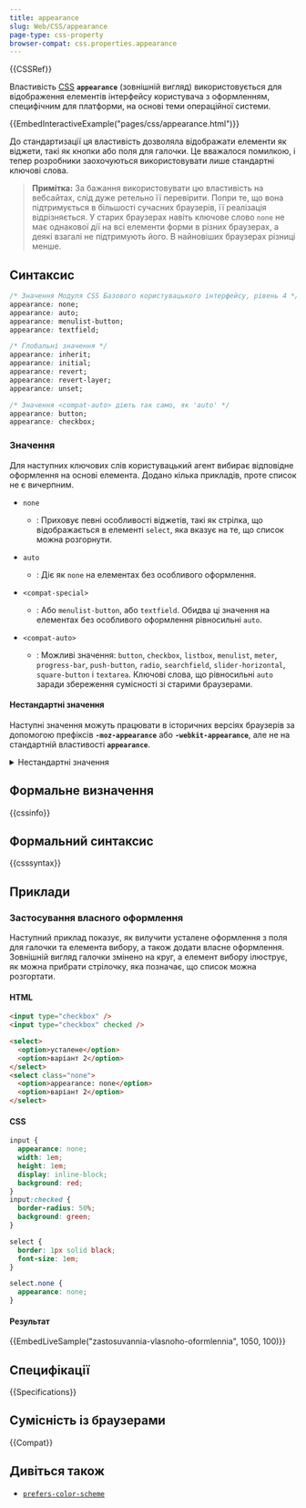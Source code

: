 ```yaml
---
title: appearance
slug: Web/CSS/appearance
page-type: css-property
browser-compat: css.properties.appearance
---
```


{{CSSRef}}

Властивість [CSS](/uk/docs/Web/CSS) **`appearance`** (зовнішній вигляд) використовується для відображення елементів інтерфейсу користувача з оформленням, специфічним для платформи, на основі теми операційної системи.

{{EmbedInteractiveExample("pages/css/appearance.html")}}

До стандартизації ця властивість дозволяла відображати елементи як віджети, такі як кнопки або поля для галочки. Це вважалося помилкою, і тепер розробники заохочуються використовувати лише стандартні ключові слова.

> **Примітка:** За бажання використовувати цю властивість на вебсайтах, слід дуже ретельно її перевірити. Попри те, що вона підтримується в більшості сучасних браузерів, її реалізація відрізняється. У старих браузерах навіть ключове слово `none` не має однакової дії на всі елементи форми в різних браузерах, а деякі взагалі не підтримують його. В найновіших браузерах різниці менше.

## Синтаксис

```css
/* Значення Модуля CSS Базового користувацького інтерфейсу, рівень 4 */
appearance: none;
appearance: auto;
appearance: menulist-button;
appearance: textfield;

/* Глобальні значення */
appearance: inherit;
appearance: initial;
appearance: revert;
appearance: revert-layer;
appearance: unset;

/* Значення <compat-auto> діють так само, як 'auto' */
appearance: button;
appearance: checkbox;
```

### Значення

Для наступних ключових слів користувацький агент вибирає відповідне оформлення на основі елемента.
Додано кілька прикладів, проте список не є вичерпним.

- `none`

  - : Приховує певні особливості віджетів, такі як стрілка, що відображається в елементі `select`, яка вказує на те, що список можна розгорнути.

- `auto`

  - : Діє як `none` на елементах без особливого оформлення.

- `<compat-special>`

  - : Або `menulist-button`, або `textfield`.
    Обидва ці значення на елементах без особливого оформлення рівносильні `auto`.

- `<compat-auto>`

  - : Можливі значення: `button`, `checkbox`, `listbox`, `menulist`, `meter`, `progress-bar`, `push-button`, `radio`, `searchfield`, `slider-horizontal`, `square-button` і `textarea`.
    Ключові слова, що рівносильні `auto` заради збереження сумісності зі старими браузерами.

#### Нестандартні значення

Наступні значення можуть працювати в історичних версіях браузерів за допомогою префіксів **`-moz-appearance`** або **`-webkit-appearance`**, але не на стандартній властивості **`appearance`**.

<details>
<summary>Нестандартні значення</summary>

- Записи Firefox вказують на підтримку за допомогою `-moz-appearance`.
- Записи Chrome, Edge і Safari нижче вказують на підтримку версій випуску за допомогою властивості з префіксом виробника `-webkit-appearance`.
- Значення із зірочкою (\*) пов'язані з чіткими намірами щодо вилучення.
- Для кожної комірки версії браузера і значення:
  - `Y{version}`: позначає, що значення підтримується до і включно з `{version}`
  - `N{version}`: підтримка була вилучена у виданні, ранішому за `{version}`
  - порожня комірка позначає те, що підтримка ніколи не додавалася

| Значення                               | Safari  | Firefox | Chrome    | Edge   |
| -------------------------------------- | ------- | ------- | --------- | ------ |
| `attachment`                           | Y(13.1) |         |           |        |
| `borderless-attachment`                | Y(13.1) |         |           |        |
| `button-bevel`                         | Y(13.1) | N(75)   |           | N(80)  |
| `caps-lock-indicator`                  | Y(13.1) |         |           | N(80)  |
| `caret`                                | Y(13.1) | N(75)   | Y(73)     | N(80)  |
| `checkbox-container`                   |         | N(75)   |           |        |
| `checkbox-label`                       |         | N(75)   |           |        |
| `checkmenuitem`                        |         | N(75)   |           |        |
| `color-well`                           | Y(13.1) |         |           |        |
| `continuous-capacity-level-indicator`  | Y(13.1) |         |           |        |
| `default-button`                       | Y(13.1) |         |           | N(80)  |
| `discrete-capacity-level-indicator`    | Y(13.1) |         |           |        |
| `inner-spin-button`                    | Y(13.1) | N(75)   | Y(118) \* | Y(119) |
| `image-controls-button`                | Y(13.1) |         |           |        |
| `list-button`                          | Y(13.1) |         |           |        |
| `listitem`                             | Y(13.1) | N(75)   | Y(73)     | N(80)  |
| `media-enter-fullscreen-button`        | Y(13.1) |         | Y(73)     |        |
| `media-exit-fullscreen-button`         | Y(13.1) |         | Y(73)     |        |
| `media-fullscreen-volume-slider`       | Y(13.1) |         |           |        |
| `media-fullscreen-volume-slider-thumb` | Y(13.1) |         |           |        |
| `media-mute-button`                    | Y(13.1) |         |           | N(80)  |
| `media-play-button`                    | Y(13.1) |         |           | N(80)  |
| `media-overlay-play-button`            | Y(13.1) |         | Y(73)     |        |
| `media-return-to-realtime-button`      | Y(13.1) |         |           |        |
| `media-rewind-button`                  | Y(13.1) |         |           |        |
| `media-seek-back-button`               | Y(13.1) |         | N(73)     |        |
| `media-seek-forward-button`            | Y(13.1) |         | N(73)     |        |
| `media-toggle-closed-captions-button`  | Y(13.1) |         | Y(73)     |        |
| `media-slider`                         | Y(13.1) |         | Y(117)    | Y(80)  |
| `media-sliderthumb`                    | Y(13.1) |         | Y(117)    | Y(80)  |
| `media-volume-slider-container`        | Y(13.1) |         | Y(73)     |        |
| `media-volume-slider-mute-button`      | Y(13.1) |         |           |        |
| `media-volume-slider`                  | Y(13.1) |         | Y(117)    | Y(80)  |
| `media-volume-sliderthumb`             | Y(13.1) |         | Y(117)    | Y(80)  |
| `media-controls-background`            | Y(13.1) |         | Y(73)     |        |
| `media-controls-dark-bar-background`   | Y(13.1) |         |           |        |
| `media-controls-fullscreen-background` | Y(13.1) |         | Y(73)     |        |
| `media-controls-light-bar-background`  | Y(13.1) |         |           |        |
| `media-current-time-display`           |         |         | Y(73)     |        |
| `media-time-remaining-display`         | Y(13.1) |         | Y(73)     |        |
| `menulist-text`                        | Y(13.1) | N(75)   | Y(73)     | N(80)  |
| `menulist-textfield`                   | Y(13.1) | N(75)   | Y(73)     | N(80)  |
| `meterbar`                             |         | Y(100)  |           |        |
| `number-input`                         |         | Y(75)   |           |        |
| `progress-bar-value`                   | Y(13.1) |         | Y(73)     |        |
| `progressbar`                          |         | Y(100)  |           |        |
| `progressbar-vertical`                 |         | Y(75)   |           |        |
| `range`                                |         | Y(75)   |           |        |
| `range-thumb`                          |         | Y(75)   |           |        |
| `rating-level-indicator`               | Y(13.1) |         |           |        |
| `relevancy-level-indicator`            | Y(13.1) |         |           |        |
| `scale-horizontal`                     |         | Y(75)   |           |        |
| `scalethumbend`                        |         | Y(75)   |           |        |
| `scalethumb-horizontal`                |         | Y(75)   |           |        |
| `scalethumbstart`                      |         | Y(75)   |           |        |
| `scalethumbtick`                       |         | Y(75)   |           |        |
| `scalethumb-vertical`                  |         | Y(75)   |           |        |
| `scale-vertical`                       |         | Y(75)   |           |        |
| `scrollbarthumb-horizontal`            |         | Y(75)   |           |        |
| `scrollbarthumb-vertical`              |         | Y(75)   |           |        |
| `scrollbartrack-horizontal`            |         | Y(75)   |           |        |
| `scrollbartrack-vertical`              |         | Y(75)   |           |        |
| `searchfield-decoration`               | Y(13.1) |         |           | N(80)  |
| `searchfield-results-decoration`       | Y(13.1) | N(75)   | N(73)     | N(80)  |
| `searchfield-results-button`           | Y(13.1) |         |           | N(80)  |
| `searchfield-cancel-button`            | Y(13.1) | N(75)   | Y(118) \* | Y(119) |
| `snapshotted-plugin-overlay`           | Y(13.1) |         |           |        |
| `sheet`                                |         |         |           |        |
| `slider-vertical`                      |         |         | Y(118) \* | Y(119) |
| `sliderthumb-horizontal`               |         |         | Y(117)    | Y(80)  |
| `sliderthumb-vertical`                 |         |         | Y(117)    | Y(80)  |
| `textfield-multiline`                  |         | Y(100)  |           |        |
| `-apple-pay-button`                    | Y(13.1) |         |           |        |

</details>

## Формальне визначення

{{cssinfo}}

## Формальний синтаксис

{{csssyntax}}

## Приклади

### Застосування власного оформлення

Наступний приклад показує, як вилучити усталене оформлення з поля для галочки та елемента вибору, а також додати власне оформлення.
Зовнішній вигляд галочки змінено на круг, а елемент вибору ілюструє, як можна прибрати стрілочку, яка позначає, що список можна розгортати.

#### HTML

```html
<input type="checkbox" />
<input type="checkbox" checked />

<select>
  <option>усталене</option>
  <option>варіант 2</option>
</select>
<select class="none">
  <option>appearance: none</option>
  <option>варіант 2</option>
</select>
```

#### CSS

```css
input {
  appearance: none;
  width: 1em;
  height: 1em;
  display: inline-block;
  background: red;
}
input:checked {
  border-radius: 50%;
  background: green;
}

select {
  border: 1px solid black;
  font-size: 1em;
}

select.none {
  appearance: none;
}
```

#### Результат

{{EmbedLiveSample("zastosuvannia-vlasnoho-oformlennia", 1050, 100)}}

## Специфікації

{{Specifications}}

## Сумісність із браузерами

{{Compat}}

## Дивіться також

- [`prefers-color-scheme`](/uk/docs/Web/CSS/@media/prefers-color-scheme)
